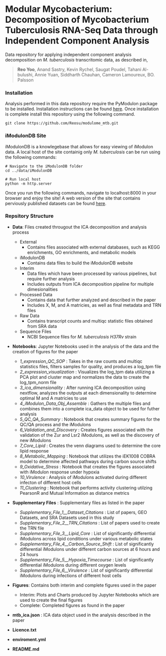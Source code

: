# Modular Mycobacterium: Decomposition of Mycobacterium Tuberculosis RNA-Seq Data through Independent Component Analysis

Data repository for applying independent component analysis decomposition on *M. tuberculosis* transcritomic data, as described in, 

> **Reo Yoo**, Anand Sastry, Kevin Rychel, Saugat Poudel, Tahani Al-bulushi, Annie Yuan, Siddharth Chauhan, Cameron Lamoureux, BO. Palsson 

### Installation

Analysis performed in this data repository require the PyModulon package to be installed. Installation instructions can be found <a href="https://github.com/SBRG/pymodulon">here</a>. 
Once installation is complete install this repository using the following command.
~~~~~~~~~~~~
git clone https://github.com/Reosu/modulome_mtb.git
~~~~~~~~~~~~

### iModulonDB Site

iModulonDB is a knowlegebase that allows for easy viewing of iModulon data. A local host of the site containig only *M. tuberculosis* can be run using the following commands:
~~~~~~~~~~~
# Navigate to the iModulonDB folder
cd ../data/iModulonDB

# Run local host
python -m http.server
~~~~~~~~~~~
Once you run the following commands, navigate to localhost:8000 in your browser and enjoy the site! A web version of the site that contains perviously published datasets can be found <a href="https://imodulondb.org/">here</a>.

### Repsitory Structure
+ **Data**: Files created througout the ICA decomposition and analysis process
  + External
    + Contains files associated with external databases, such as KEGG enrichments, GO enrichments, and metabolic models
  + iModulonDB
    + Contains data files to build the iModulonDB website
  + Interim
    + Data files which have been processed by various pipelines, but require further analysis
    + Includes outputs from ICA decomposition pipeline for multiple dimesionalities
  + Processed Data
    + Contains data that further analyzed and described in the paper
    + Includes X, M, and A matricies, as well as final metadata and TRN files
  + Raw Data
    + Contains transcript counts and multiqc statistic files obtained from SRA data
  + Sequence Files
    + NCBI Sequence files for *M. tuberculosis H37Rv* strain

+ **Notebooks**: Jupyter Notebooks used in the analysis of the data and the creation of figures for the paper
  + *1_expression_QC_SOP* : Takes in the raw counts and multiqc statistics files, filters samples for quality, and produces a log_tpm file
  + *2_expression_visualization* : Visualizes the log_tpm data utilizing a PCA plot and cluster map and normalizes the data to create the log_tpm_norm file
  + *3_ica_dimensionality* : After running ICA decomposition using nextflow, analyzes the outputs at each dimensionality to determine optimal M and A matricies to use
  + *4_iModulon_Data_Obj_Assemble* : Gathers the multiple files and combines them into a complete ica_data object to be used for futher analysis
  + *5_QC_QA_Summary* : Notebook that creates summary figures for the QC/QA process and the iModulons
  + *6_Validation_and_Discovery* : Creates figures associated with the validation of the Zur and Lsr2 iModulons, as well as the discovery of new iModulons
  + *7_Core_Lipid* : Creates the venn diagrams used to determine the core lipid response
  + *8_Metabolic_Mapping* : Notebook that utilizes the iEK1008 COBRA model to determine affected pathways during carbon source shifts
  + *9_Oxidative_Stress* : Notebook that creates the figures associated with iModulon response under hypoxia
  + *10_Virulence* : Analysis of iModulons activated during different infecton of different host cells
  + *11_Clustering* : Notebook that performs activity clustering utilzing PearsonR and Mutual Information as distance metrics

+ **Supplementary Files** : Supplementary files as listed in the paper
  + *Supplementary_File_1__Dataset_Citations* : List of papers, GEO Datasets, and SRA Datasets used in this study
  + *Supplementary_File_2__TRN_Citations* : List of papers used to create the TRN file
  + *Supplementary_File_3__Lipid_Core* : List of significantly differential iModulons across lipid conditions under various metabolic states
  + *Supplementary_File_4__Carbon_Source_Shift* : List of significantly differential iModulons under different carbon sources at 6 hours and 24 hours
  + *Supplementary_File_5__Hypoxia_Timecourse* : List of significantly differential iModulons during different oxygen levels
  + *Supplementary_File_6__Virulence* : List of significantly differential iModulons during infections of different host cells

+ **Figures**: Contains both interim and complete figures used in the paper
  + Interim: Plots and Charts produced by Jupyter Notebooks which are used to create the final figures
  + Complete: Completed figures as found in the paper

+ **mtb_ica.json** : ICA data object used in the analysis described in the paper
+ **Licence.txt**
+ **enviroment.yml**
+ **README.md**